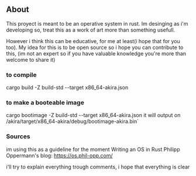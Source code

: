 ## About
This proyect is meant to be an operative system in rust.
Im desinging as i'm developing so, treat this as a work of art more than something usefull.

However i think this can be educative, for me at least(i hope that for you too).
My idea for this is to be open source so i hope you can contribute to this, (im not an expert so 
if you have valuable knowledge you're more than welcome to share it)

### to compile
cargo build -Z build-std --target x86_64-akira.json
### to make a booteable image
cargo bootimage -Z build-std --target x86_64-akira.json
it will output on /akira/target/x86_64-akira/debug/bootimage-akira.bin`


### Sources
im using this as a guideline for the moment
Writing an OS in Rust Philipp Oppermann's blog: https://os.phil-opp.com/


i'll try to explain everything trough comments, i hope that everything is clear

